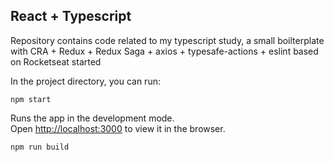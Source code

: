 ## React + Typescript

Repository contains code related to my typescript study, a small boilterplate with CRA + Redux + Redux Saga + axios + typesafe-actions + eslint based on Rocketseat started

In the project directory, you can run:

`npm start`

Runs the app in the development mode.<br>
Open [http://localhost:3000](http://localhost:3000) to view it in the browser.

`npm run build`

